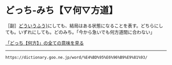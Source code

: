 # どっち‐みち【▽何▽方道】

［副］[どういうふう}](【Ｎ０文法】～んな風／～いう風／～という風)にしても、結局はある状態になることを表す。どちらにしても。いずれにしても。どのみち。「今から急いでも何方道間に合わない」

[「どっち【何方】」の全ての意味を見る](https://dictionary.goo.ne.jp/word/%E4%BD%95%E6%96%B9_%28%E3%81%A9%E3%81%A3%E3%81%A1%29/#jn-159389)

---
`https://dictionary.goo.ne.jp/word/%E4%BD%95%E6%96%B9%E9%81%93/`